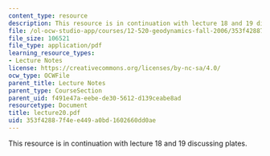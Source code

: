 ```yaml
---
content_type: resource
description: This resource is in continuation with lecture 18 and 19 discussing plates.
file: /ol-ocw-studio-app/courses/12-520-geodynamics-fall-2006/353f42887f4ee449a0bd1602660dd0ae_lecture20.pdf
file_size: 106521
file_type: application/pdf
learning_resource_types:
- Lecture Notes
license: https://creativecommons.org/licenses/by-nc-sa/4.0/
ocw_type: OCWFile
parent_title: Lecture Notes
parent_type: CourseSection
parent_uid: f491e47a-eebe-de30-5612-d139ceabe8ad
resourcetype: Document
title: lecture20.pdf
uid: 353f4288-7f4e-e449-a0bd-1602660dd0ae
---
```

This resource is in continuation with lecture 18 and 19 discussing plates.